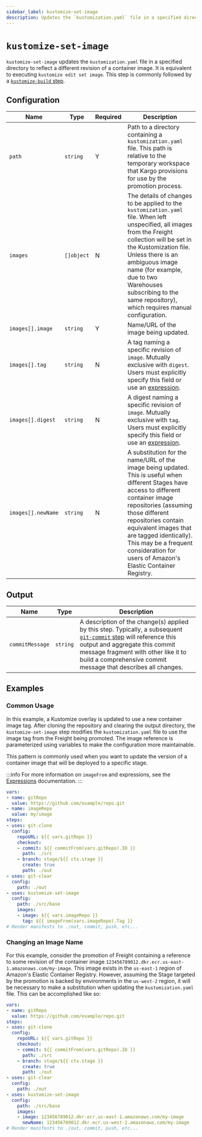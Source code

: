 ```yaml
---
sidebar_label: kustomize-set-image
description: Updates the `kustomization.yaml` file in a specified directory to reflect a different revision of a container image.
---
```


# `kustomize-set-image`

`kustomize-set-image` updates the `kustomization.yaml` file in a specified
directory to reflect a different revision of a container image. It is equivalent
to executing `kustomize edit set image`. This step is commonly followed by a
[`kustomize-build` step](kustomize-build).

## Configuration

| Name | Type | Required | Description                                                                                                                                                                                                                                                                                                                                  |
|------|------|----------|----------------------------------------------------------------------------------------------------------------------------------------------------------------------------------------------------------------------------------------------------------------------------------------------------------------------------------------------|
| `path` | `string` | Y | Path to a directory containing a `kustomization.yaml` file. This path is relative to the temporary workspace that Kargo provisions for use by the promotion process.                                                                                                                                                                         |
| `images` | `[]object` | N | The details of changes to be applied to the `kustomization.yaml` file. When left unspecified, all images from the Freight collection will be set in the Kustomization file. Unless there is an ambiguous image name (for example, due to two Warehouses subscribing to the same repository), which requires manual configuration.            |
| `images[].image` | `string` | Y | Name/URL of the image being updated.                                                                                                                                                                                                                                                                                                         |
| `images[].tag` | `string` | N | A tag naming a specific revision of `image`. Mutually exclusive with `digest`. Users must explicitly specify this field or use an [expression](../../60-reference-docs/40-expressions.md#imagefromrepourl-freightorigin).                                                                                                                          |
| `images[].digest` | `string` | N | A digest naming a specific revision of `image`. Mutually exclusive with `tag`. Users must explicitly specify this field or use an [expression](../../60-reference-docs/40-expressions.md#imagefromrepourl-freightorigin).                                                                                                                               |
| `images[].newName` | `string` | N | A substitution for the name/URL of the image being updated. This is useful when different Stages have access to different container image repositories (assuming those different repositories contain equivalent images that are tagged identically). This may be a frequent consideration for users of Amazon's Elastic Container Registry. |

## Output

| Name | Type | Description |
|------|------|-------------|
| `commitMessage` | `string` | A description of the change(s) applied by this step. Typically, a subsequent [`git-commit` step](git-commit.md) will reference this output and aggregate this commit message fragment with other like it to build a comprehensive commit message that describes all changes. |

## Examples

### Common Usage

In this example, a Kustomize overlay is updated to use a new container image
tag. After cloning the repository and clearing the output directory, the
`kustomize-set-image` step modifies the `kustomization.yaml` file to use the
image tag from the Freight being promoted. The image reference is parameterized
using variables to make the configuration more maintainable.

This pattern is commonly used when you want to update the version of a container
image that will be deployed to a specific stage.

:::info
For more information on `imageFrom` and expressions, see the
[Expressions](../40-expressions.md#functions) documentation.
:::

```yaml
vars:
- name: gitRepo
  value: https://github.com/example/repo.git
- name: imageRepo
  value: my/image
steps:
- uses: git-clone
  config:
    repoURL: ${{ vars.gitRepo }}
    checkout:
    - commit: ${{ commitFrom(vars.gitRepo).ID }}
      path: ./src
    - branch: stage/${{ ctx.stage }}
      create: true
      path: ./out
- uses: git-clear
  config:
    path: ./out
- uses: kustomize-set-image
  config:
    path: ./src/base
    images:
    - image: ${{ vars.imageRepo }}
      tag: ${{ imageFrom(vars.imageRepo).Tag }}
# Render manifests to ./out, commit, push, etc...
```

### Changing an Image Name

For this example, consider the promotion of Freight containing a reference to
some revision of the container image
`123456789012.dkr.ecr.us-east-1.amazonaws.com/my-image`. This image exists in the
`us-east-1` region of Amazon's Elastic Container Registry. However, assuming the
Stage targeted by the promotion is backed by environments in the `us-west-2`
region, it will be necessary to make a substitution when updating the
`kustomization.yaml` file. This can be accomplished like so:

```yaml
vars:
- name: gitRepo
  value: https://github.com/example/repo.git
steps:
- uses: git-clone
  config:
    repoURL: ${{ vars.gitRepo }}
    checkout:
    - commit: ${{ commitFrom(vars.gitRepo).ID }}
      path: ./src
    - branch: stage/${{ ctx.stage }}
      create: true
      path: ./out
- uses: git-clear
  config:
    path: ./out
- uses: kustomize-set-image
  config:
    path: ./src/base
    images:
    - image: 123456789012.dkr.ecr.us-east-1.amazonaws.com/my-image
      newName: 123456789012.dkr.ecr.us-west-2.amazonaws.com/my-image
# Render manifests to ./out, commit, push, etc...
```
